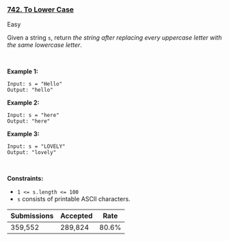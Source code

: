 ### [742. To Lower Case](https://leetcode.com/problems/to-lower-case/)

Easy

Given a string `` s ``, return _the string after replacing every uppercase letter with the same lowercase letter_.

 

__Example 1:__

```
Input: s = "Hello"
Output: "hello"
```

__Example 2:__

```
Input: s = "here"
Output: "here"
```

__Example 3:__

```
Input: s = "LOVELY"
Output: "lovely"
```

 

__Constraints:__

*   `` 1 <= s.length <= 100 ``
*   `` s `` consists of printable ASCII characters.

| Submissions    | Accepted     | Rate   |
| -------------- | ------------ | ------ |
| 359,552 | 289,824 | 80.6% |